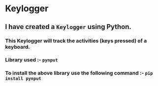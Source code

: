 # Keylogger

## I have created a `Keylogger` using Python.
### This Keylogger will track the activities (keys pressed) of a keyboard.

### Library used :- `pynput`

### To install the above library use the following command :-  `pip install pynput`
